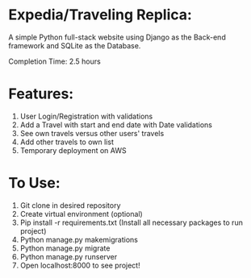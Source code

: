 Expedia/Traveling Replica:
==============
A simple Python full-stack website using Django as the Back-end framework and SQLite as the Database.

Completion Time: 2.5 hours

Features:
===========
1) User Login/Registration with validations
2) Add a Travel with start and end date with Date validations
3) See own travels versus other users' travels
4) Add other travels to own list
5) Temporary deployment on AWS

To Use:
=======
1) Git clone in desired repository
2) Create virtual environment (optional)
3) Pip install -r requirements.txt (Install all necessary packages to run project)
4) Python manage.py makemigrations
5) Python manage.py migrate
6) Python manage.py runserver
7) Open localhost:8000 to see project!
